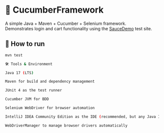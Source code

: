 # 🥒 CucumberFramework

A simple Java + Maven + Cucumber + Selenium framework.  
Demonstrates login and cart functionality using the [SauceDemo](https://www.saucedemo.com/) test site.

## 🚀 How to run

```bash
mvn test

🛠 Tools & Environment

Java 17 (LTS)

Maven for build and dependency management

JUnit 4 as the test runner

Cucumber JVM for BDD

Selenium WebDriver for browser automation

IntelliJ IDEA Community Edition as the IDE (recommended, but any Java IDE works)

WebDriverManager to manage browser drivers automatically
